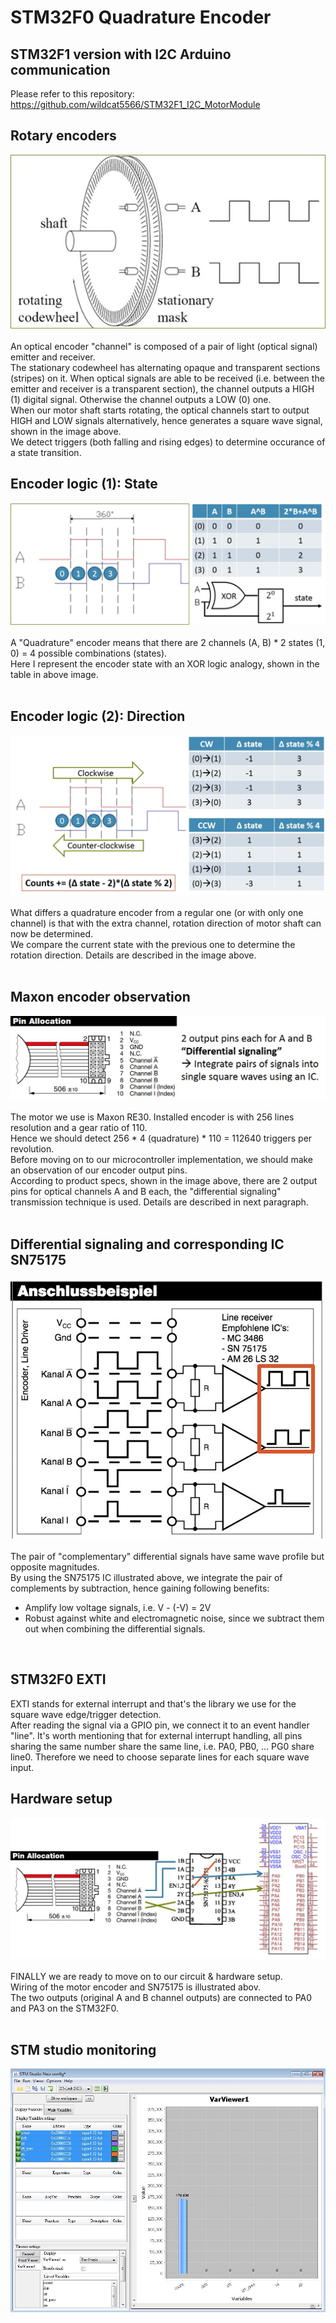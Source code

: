 # STM32F0 Quadrature Encoder
## STM32F1 version with I2C Arduino communication
Please refer to this repository: </br >
https://github.com/wildcat5566/STM32F1_I2C_MotorModule </br >

## Rotary encoders
![alt text](./src/rotary.jpg)  </br >
</br >
An optical encoder "channel" is composed of a pair of light (optical signal) emitter and receiver. </br >
The stationary codewheel has alternating opaque and transparent sections (stripes) on it. When optical signals are able to be received (i.e. between the emitter and receiver is a transparent section), the channel outputs a HIGH (1) digital signal. Otherwise the channel outputs a LOW (0) one. </br >
When our motor shaft starts rotating, the optical channels start to output HIGH and LOW signals alternatively, hence generates a square wave signal, shown in the image above. </br >
We detect triggers (both falling and rising edges) to determine occurance of a state transition.
</br >

## Encoder logic (1): State
![alt text](./src/logic.jpg)  </br >
</br >
A "Quadrature" encoder means that there are 2 channels (A, B) * 2 states (1, 0) = 4 possible combinations (states). </br >
Here I represent the encoder state with an XOR logic analogy, shown in the table in above image. </br >
</br >

## Encoder logic (2): Direction
![alt text](./src/direction.jpg)  </br >
</br >
What differs a quadrature encoder from a regular one (or with only one channel) is that with the extra channel, rotation direction of motor shaft can now be determined. </br >
We compare the current state with the previous one to determine the rotation direction. Details are described in the image above. </br >
</br >

## Maxon encoder observation
![alt text](./src/observation.jpg)  </br >
</br >
The motor we use is Maxon RE30. Installed encoder is with 256 lines resolution and a gear ratio of 110. </br >
Hence we should detect 256 * 4 (quadrature) * 110 = 112640 triggers per revolution. </br >
Before moving on to our microcontroller implementation, we should make an observation of our encoder output pins. </br >
According to product specs, shown in the image above, there are 2 output pins for optical channels A and B each, the "differential signaling" transmission technique is used. Details are described in next paragraph. </br >
</br >

## Differential signaling and corresponding IC SN75175
![alt text](./src/SN75175.jpg)  </br >
</br >
The pair of "complementary" differential signals have same wave profile but opposite magnitudes. </br >
By using the SN75175 IC illustrated above, we integrate the pair of complements by subtraction, hence gaining following benefits: </br >
- Amplify low voltage signals, i.e. V - (-V) = 2V </br >
- Robust against white and electromagnetic noise, since we subtract them out when combining the differential signals. </br >
</br >

## STM32F0 EXTI
EXTI stands for external interrupt and that's the library we use for the square wave edge/trigger detection. </br >
After reading the signal via a GPIO pin, we connect it to an event handler "line".
It's worth mentioning that for external interrupt handling, all pins sharing the same number share the same line, i.e. PA0, PB0, ... PG0 share line0. Therefore we need to choose separate lines for each square wave input.

## Hardware setup
![alt text](./src/hardwaresetup.jpg)  </br >
</br >
FINALLY we are ready to move on to our circuit & hardware setup. </br >
Wiring of the motor encoder and SN75175 is illustrated abov. </br >
The two outputs (original A and B channel outputs) are connected to PA0 and PA3 on the STM32F0. </br >
</br >

## STM studio monitoring
![alt text](./src/studio.JPG)  </br >
